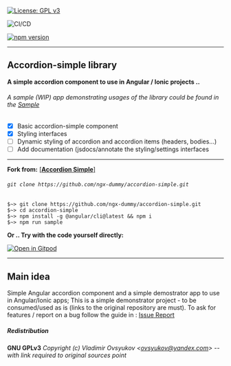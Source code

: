 [![License: GPL v3](https://img.shields.io/badge/License-GPLv3-blue.svg)](LICENSE)

![CI/CD](https://github.com/ngx-dummy/accordion-simple/workflows/CI/badge.svg)

[![npm version](https://badge.fury.io/js/%40ngx-dummy%2Faccordion-simple@2x.png)](https://badge.fury.io/js/%40ngx-dummy%2Faccordion-simple)


---

## **Accordion-simple** library
**A simple accordion component to use in Angular / Ionic projects ..**
###### A sample (WIP) app demonstrating usages of the library could be found in the   [Sample](https://ngx-dummy.github.io/accordion-simple)

- [x] Basic accordion-simple component
- [x] Styling interfaces
- [ ] Dynamic styling of accordion and accordion items (headers, bodies...)
- [ ] Add documentation (jsdocs/annotate the styling/settings interfaces

---

**Fork from:**
[  [**Accordion Simple**]  ](https://github.com/ngx-dummy/accordion-simple)
###### `git clone https://github.com/ngx-dummy/accordion-simple.git`

```shell
$~> git clone https://github.com/ngx-dummy/accordion-simple.git
$~> cd accordion-simple
$~> npm install -g @angular/cli@latest && npm i
$~> npm run sample
```



**Or .. Try with the code yourself directly:**

[![Open in Gitpod](https://gitpod.io/button/open-in-gitpod.svg)](https://gitpod.io/#https://github.com/vovansuper/accordion-simple)


---

## Main idea

Simple Angular accordion component and a simple demostrator app to use in Angular/Ionic apps; 
This is a simple demonstrator project - to be consumed/used as is (links to the original repository are must).
To ask for features / report on a bug follow the guide in : [Issue Report](./.github/ISSUE_TEMPLATE/bug_report.md)

##### Redistribution

**GNU GPLv3**
*Copyright (c) Vladimir Ovsyukov <<ovsyukov@yandex.com>> -- with link required to original sources point*